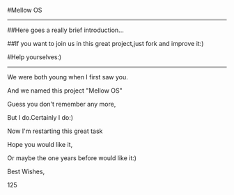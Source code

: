 #Mellow OS

***
##Here goes a really brief introduction...

##If you want to join us in this great project,just fork and improve it:)

#Help yourselves:)

***

We were both young when I first saw you.

And we named this project "Mellow OS"

Guess you don't remember any more,

But I do.Certainly I do:)

Now I'm restarting this great task

Hope you would like it,

Or maybe the one years before would like it:)

Best Wishes,

125